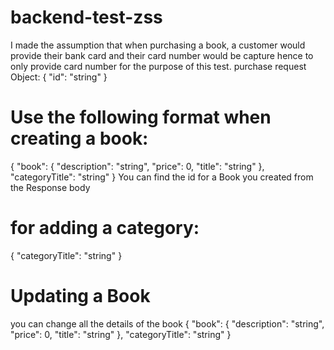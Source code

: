# backend-test-zss

I made the assumption that when purchasing a book, a customer would provide their bank card and their card number would be capture hence to only provide card number for the purpose of this test.
purchase request Object:
{
  "id": "string"
}

# Use the following format when creating a book:
{
  "book": {
    "description": "string",
    "price": 0,
    "title": "string"
  },
  "categoryTitle": "string"
}
You can find the id for a Book you created from the Response body

# for adding a category:
{
  "categoryTitle": "string"
}

# Updating a Book
you can change all the details of the book
{
  "book": {
    "description": "string",
    "price": 0,
    "title": "string"
  },
  "categoryTitle": "string"
}
